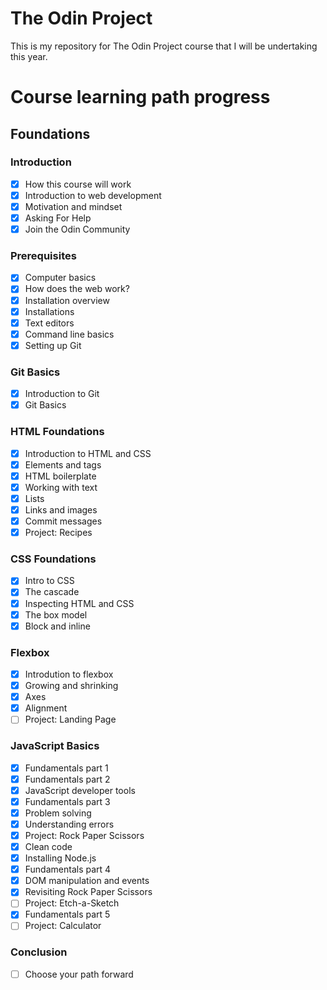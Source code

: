 # The Odin Project

This is my repository for The Odin Project course that I will be undertaking this year.


# Course learning path progress

## Foundations

### Introduction

- [x] How this course will work
- [x] Introduction to web development
- [x] Motivation and mindset
- [x] Asking For Help
- [x] Join the Odin Community

### Prerequisites

- [x] Computer basics
- [x] How does the web work?
- [x] Installation overview
- [x] Installations
- [x] Text editors
- [x] Command line basics
- [x] Setting up Git

### Git Basics

- [x] Introduction to Git
- [x] Git Basics

### HTML Foundations

- [x] Introduction to HTML and CSS
- [x] Elements and tags
- [x] HTML boilerplate
- [x] Working with text
- [x] Lists
- [x] Links and images
- [x] Commit messages
- [x] Project: Recipes

### CSS Foundations

- [x] Intro to CSS
- [x] The cascade
- [x] Inspecting HTML and CSS
- [x] The box model
- [x] Block and inline

### Flexbox

- [x] Introdution to flexbox
- [x] Growing and shrinking
- [x] Axes
- [x] Alignment
- [ ] Project: Landing Page

### JavaScript Basics

- [x] Fundamentals part 1
- [x] Fundamentals part 2
- [x] JavaScript developer tools
- [x] Fundamentals part 3
- [x] Problem solving
- [x] Understanding errors
- [x] Project: Rock Paper Scissors
- [x] Clean code
- [x] Installing Node.js
- [x] Fundamentals part 4
- [x] DOM manipulation and events
- [x] Revisiting Rock Paper Scissors
- [ ] Project: Etch-a-Sketch
- [x] Fundamentals part 5
- [ ] Project: Calculator

### Conclusion

- [ ] Choose your path forward